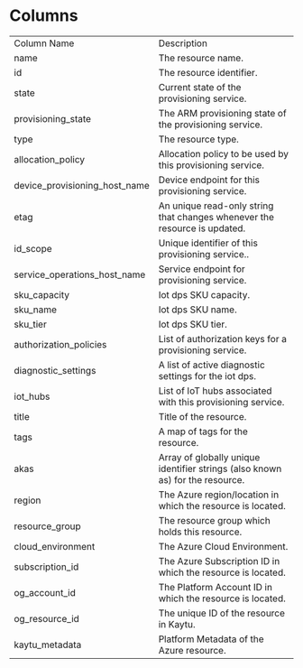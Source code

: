 # Columns  

<table>
	<tr><td>Column Name</td><td>Description</td></tr>
	<tr><td>name</td><td>The resource name.</td></tr>
	<tr><td>id</td><td>The resource identifier.</td></tr>
	<tr><td>state</td><td>Current state of the provisioning service.</td></tr>
	<tr><td>provisioning_state</td><td>The ARM provisioning state of the provisioning service.</td></tr>
	<tr><td>type</td><td>The resource type.</td></tr>
	<tr><td>allocation_policy</td><td>Allocation policy to be used by this provisioning service.</td></tr>
	<tr><td>device_provisioning_host_name</td><td>Device endpoint for this provisioning service.</td></tr>
	<tr><td>etag</td><td>An unique read-only string that changes whenever the resource is updated.</td></tr>
	<tr><td>id_scope</td><td>Unique identifier of this provisioning service..</td></tr>
	<tr><td>service_operations_host_name</td><td>Service endpoint for provisioning service.</td></tr>
	<tr><td>sku_capacity</td><td>Iot dps SKU capacity.</td></tr>
	<tr><td>sku_name</td><td>Iot dps SKU name.</td></tr>
	<tr><td>sku_tier</td><td>Iot dps SKU tier.</td></tr>
	<tr><td>authorization_policies</td><td>List of authorization keys for a provisioning service.</td></tr>
	<tr><td>diagnostic_settings</td><td>A list of active diagnostic settings for the iot dps.</td></tr>
	<tr><td>iot_hubs</td><td>List of IoT hubs associated with this provisioning service.</td></tr>
	<tr><td>title</td><td>Title of the resource.</td></tr>
	<tr><td>tags</td><td>A map of tags for the resource.</td></tr>
	<tr><td>akas</td><td>Array of globally unique identifier strings (also known as) for the resource.</td></tr>
	<tr><td>region</td><td>The Azure region/location in which the resource is located.</td></tr>
	<tr><td>resource_group</td><td>The resource group which holds this resource.</td></tr>
	<tr><td>cloud_environment</td><td>The Azure Cloud Environment.</td></tr>
	<tr><td>subscription_id</td><td>The Azure Subscription ID in which the resource is located.</td></tr>
	<tr><td>og_account_id</td><td>The Platform Account ID in which the resource is located.</td></tr>
	<tr><td>og_resource_id</td><td>The unique ID of the resource in Kaytu.</td></tr>
	<tr><td>kaytu_metadata</td><td>Platform Metadata of the Azure resource.</td></tr>
</table>